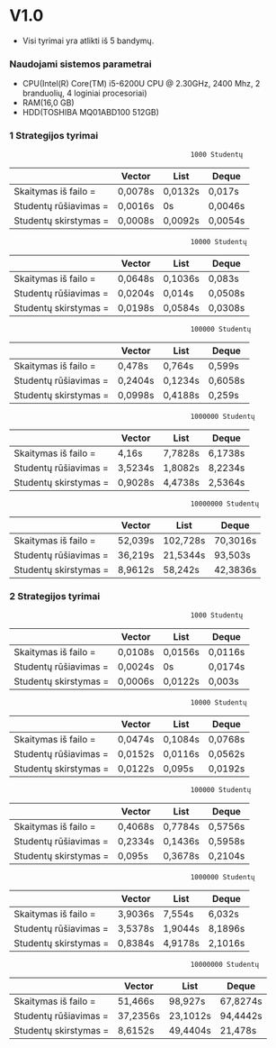 # V1.0

- Visi tyrimai yra atlikti iš 5 bandymų.
### Naudojami sistemos parametrai
- CPU(Intel(R) Core(TM) i5-6200U CPU @ 2.30GHz, 2400 Mhz, 2 branduolių, 4 loginiai procesoriai)
- RAM(16,0 GB)
- HDD(TOSHIBA MQ01ABD100 512GB)

### 1 Strategijos tyrimai 

                                                 1000 Studentų

|                       | Vector                     | List                          | Deque                         |
|-----------------------|----------------------------|-------------------------------|-------------------------------|
| Skaitymas iš failo =  | 0,0078s                    | 0,0132s                       | 0,017s                        |
| Studentų rūšiavimas = | 0,0016s                    | 0s                            | 0,0046s                       |
| Studentų skirstymas = | 0,0008s                    | 0,0092s                       | 0,0054s                       |

                                                 10000 Studentų

|                       | Vector                        | List                          | Deque                         |
|-----------------------|-------------------------------|-------------------------------|-------------------------------|
| Skaitymas iš failo =  | 0,0648s                       | 0,1036s                       | 0,083s                        |
| Studentų rūšiavimas = | 0,0204s                       | 0,014s                        | 0,0508s                       |
| Studentų skirstymas = | 0,0198s                       | 0,0584s                       | 0,0308s                       |

                                                 100000 Studentų

|                       | Vector                        | List                          | Deque                         |
|-----------------------|-------------------------------|-------------------------------|-------------------------------|
| Skaitymas iš failo =  | 0,478s                        | 0,764s                        | 0,599s                        |
| Studentų rūšiavimas = | 0,2404s                       | 0,1234s                       | 0,6058s                       |
| Studentų skirstymas = | 0,0998s                       | 0,4188s                       | 0,259s                        |

                                                 1000000 Studentų

|                       | Vector                        | List                          | Deque                         |
|-----------------------|-------------------------------|-------------------------------|-------------------------------|
| Skaitymas iš failo =  | 4,16s                         | 7,7828s                       | 6,1738s                       |
| Studentų rūšiavimas = | 3,5234s                       | 1,8082s                       | 8,2234s                       |
| Studentų skirstymas = | 0,9028s                       | 4,4738s                       | 2,5364s                       |

                                                 10000000 Studentų

|                       | Vector                        | List                          | Deque                         |
|-----------------------|-------------------------------|-------------------------------|-------------------------------|
| Skaitymas iš failo =  | 52,039s                       | 102,728s                      | 70,3016s                      |
| Studentų rūšiavimas = | 36,219s                       | 21,5344s                      | 93,503s                       |
| Studentų skirstymas = | 8,9612s                       | 58,242s                       | 42,3836s                      |

### 2 Strategijos tyrimai

                                                 1000 Studentų

|                       | Vector                     | List                          | Deque                         |
|-----------------------|----------------------------|-------------------------------|-------------------------------|
| Skaitymas iš failo =  | 0,0108s                    | 0,0156s                       | 0,0116s                       |
| Studentų rūšiavimas = | 0,0024s                    | 0s                            | 0,0174s                       |
| Studentų skirstymas = | 0,0006s                    | 0,0122s                       | 0,003s                        |

                                                 10000 Studentų

|                       | Vector                        | List                          | Deque                         |
|-----------------------|-------------------------------|-------------------------------|-------------------------------|
| Skaitymas iš failo =  | 0,0474s                       | 0,1084s                       | 0,0768s                       |
| Studentų rūšiavimas = | 0,0152s                       | 0,0116s                       | 0,0562s                       |
| Studentų skirstymas = | 0,0122s                       | 0,095s                        | 0,0192s                       |

                                                 100000 Studentų

|                       | Vector                        | List                          | Deque                         |
|-----------------------|-------------------------------|-------------------------------|-------------------------------|
| Skaitymas iš failo =  | 0,4068s                       | 0,7784s                       | 0,5756s                       |
| Studentų rūšiavimas = | 0,2334s                       | 0,1436s                       | 0,5958s                       |
| Studentų skirstymas = | 0,095s                        | 0,3678s                       | 0,2104s                       |

                                                 1000000 Studentų

|                       | Vector                        | List                          | Deque                         |
|-----------------------|-------------------------------|-------------------------------|-------------------------------|
| Skaitymas iš failo =  | 3,9036s                       | 7,554s                        | 6,032s                        |
| Studentų rūšiavimas = | 3,5378s                       | 1,9044s                       | 8,1896s                       |
| Studentų skirstymas = | 0,8384s                       | 4,9178s                       | 2,1016s                       |

                                                 10000000 Studentų

|                       | Vector                        | List                          | Deque                         |
|-----------------------|-------------------------------|-------------------------------|-------------------------------|
| Skaitymas iš failo =  | 51,466s                       | 98,927s                       | 67,8274s                      |
| Studentų rūšiavimas = | 37,2356s                      | 23,1012s                      | 94,4442s                      |
| Studentų skirstymas = | 8,6152s                       | 49,4404s                      | 21,478s                       |
